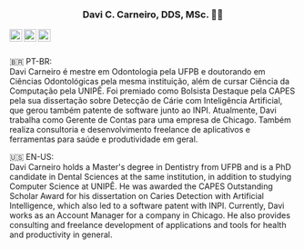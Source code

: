 <h3 align="center">Davi C. Carneiro, DDS, MSc. 🧔🏻‍</h3>

[<img align="left" alt="daviccarneiro | LinkedIn" width="22px" src="https://cdn.jsdelivr.net/npm/simple-icons@v3/icons/linkedin.svg" />][linkedin]
[<img align="left" alt="daviccarneiro | Instagram" width="22px" src="https://cdn.jsdelivr.net/npm/simple-icons@v3/icons/instagram.svg" />][instagram]
[<img align="left" alt="daviccarneiro | Beacons" width="22px" src="https://bookface-images.s3.amazonaws.com/small_logos/2e15ea27dc080dc0feb5349b7dde5f0d8d7c939c.png" />][beacons]


[instagram]: https://instagram.com/daviccarneiro
[linkedin]: https://linkedin.com/in/daviccarneiro
[beacons]: https://bento.me/carneiro

</br></br>

🇧🇷 PT-BR: </br>
Davi Carneiro é mestre em Odontologia pela UFPB e doutorando em Ciências Odontológicas pela mesma instituição, além de cursar Ciência da Computação pela UNIPÊ. Foi premiado como Bolsista Destaque pela CAPES pela sua dissertação sobre Detecção de Cárie com Inteligência Artificial, que gerou também patente de software junto ao INPI. Atualmente, Davi trabalha como Gerente de Contas para uma empresa de Chicago. Também realiza consultoria e desenvolvimento freelance de aplicativos e ferramentas para saúde e produtividade em geral.

🇺🇸 EN-US: </br>
Davi Carneiro holds a Master's degree in Dentistry from UFPB and is a PhD candidate in Dental Sciences at the same institution, in addition to studying Computer Science at UNIPÊ. He was awarded the CAPES Outstanding Scholar Award for his dissertation on Caries Detection with Artificial Intelligence, which also led to a software patent with INPI. Currently, Davi works as an Account Manager for a company in Chicago. He also provides consulting and freelance development of applications and tools for health and productivity in general.
